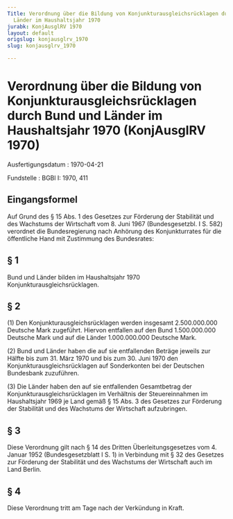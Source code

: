 ```yaml
---
Title: Verordnung über die Bildung von Konjunkturausgleichsrücklagen durch Bund und
  Länder im Haushaltsjahr 1970
jurabk: KonjAusglRV 1970
layout: default
origslug: konjausglrv_1970
slug: konjausglrv_1970

---
```


# Verordnung über die Bildung von Konjunkturausgleichsrücklagen durch Bund und Länder im Haushaltsjahr 1970 (KonjAusglRV 1970)

Ausfertigungsdatum
:   1970-04-21

Fundstelle
:   BGBl I: 1970, 411



## Eingangsformel

Auf Grund des § 15 Abs. 1 des Gesetzes zur Förderung der Stabilität und des Wachstums der Wirtschaft vom 8. Juni 1967 (Bundesgesetzbl. I S. 582) verordnet die Bundesregierung nach Anhörung des Konjunkturrates für die öffentliche Hand mit Zustimmung des Bundesrates:


## § 1

Bund und Länder bilden im Haushaltsjahr 1970 Konjunkturausgleichsrücklagen.


## § 2

(1) Den Konjunkturausgleichsrücklagen werden insgesamt 2.500.000.000 Deutsche Mark zugeführt. Hiervon entfallen auf den Bund 1.500.000.000 Deutsche Mark und auf die Länder 1.000.000.000 Deutsche Mark.

(2) Bund und Länder haben die auf sie entfallenden Beträge jeweils zur Hälfte bis zum 31. März 1970 und bis zum 30. Juni 1970 den Konjunkturausgleichsrücklagen auf Sonderkonten bei der Deutschen Bundesbank zuzuführen.

(3) Die Länder haben den auf sie entfallenden Gesamtbetrag der Konjunkturausgleichsrücklagen im Verhältnis der Steuereinnahmen im Haushaltsjahr 1969 je Land gemäß § 15 Abs. 3 des Gesetzes zur Förderung der Stabilität und des Wachstums der Wirtschaft aufzubringen.


## § 3

Diese Verordnung gilt nach § 14 des Dritten Überleitungsgesetzes vom 4. Januar 1952 (Bundesgesetzblatt I S. 1) in Verbindung mit § 32 des Gesetzes zur Förderung der Stabilität und des Wachstums der Wirtschaft auch im Land Berlin.


## § 4

Diese Verordnung tritt am Tage nach der Verkündung in Kraft.

